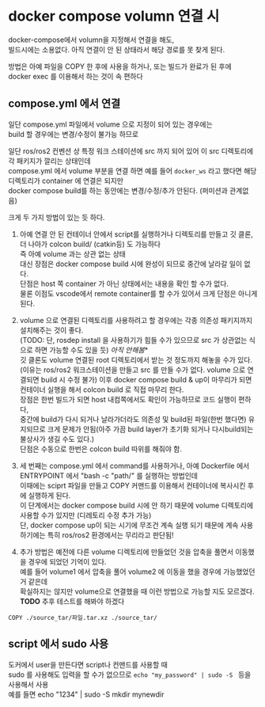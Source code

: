 # docker compose volumn  연결 시
docker-compose에서 volumn을 지정해서 연결을 해도,  
빌드시에는 소용없다. 아직 연결이 안 된 상태라서 해당 경로를 못 찾게 된다.   

방법은 아예 파일을 COPY 한 후에 사용을 하거나, 또는 빌드가 완료가 된 후에  
docker exec 를 이용해서 하는 것이 속 편하다   

## compose.yml 에서 연결
일단 compose.yml 파일에서 volume 으로 지정이 되어 있는 경우에는  
build 할 경우에는 변경/수정이 불가능 하므로   

일단 ros/ros2 컨벤션 상 특정 워크 스테이션에 src 까지 되어 있어 이 src 디렉토리에 각 패키지가 깔리는 상태인데  
compose.yml 에서 volume 부분을 연결 하면 예를 들어 `docker_ws` 라고 했다면 해당 디렉토리가 container 에 연결은 되지만   
docker compose build를 하는 동안에는 변경/수정/추가 안된다.  (퍼미션과 관계없음)   

크게 두 가지 방법이 있는 듯 하다.   
1. 아예 연결 안 된 컨테이너 안에서 script를 실행하거나 디렉토리를 만들고 깃 클론, 더 나아가 colcon build/ (catkin등) 도 가능하다   
  즉 아예 volume 과는 상관 없는 상태   
  대신 장점은 docker compose build 시에 완성이 되므로 중간에 날라갈 일이 없다.   
  단점은 host 쪽 container 가 아닌 상태에서는 내용을 확인 할 수가 없다.  
  물론 이점도 vscode에서 remote container를 할 수가 있어서 크게 단점은 아니게 된다.   

2. volume 으로 연결된 디렉토리를 사용하려고 할 경우에는 각종 의존성 패키지까지 설치해주는 것이 좋다.  
  (TODO: 단, rosdep install 을 사용하기가 힘들 수가 있으므로 src 가 상관없는 식으로 하면 가능할 수도 있을 듯)  *아직 안해봄**   
  깃 클론도 volume 연결된 root 디렉토리에서 받는 것 정도까지 해놓을 수가 있다.  
  (이유는 ros/ros2 워크스테이션을 만들고 src 를 만들 수가 없다. volume 으로 연결되면 build 시 수정 불가)
  이후 docker compose build & up이 마무리가 되면 컨테이너 실행을 해서 colcon build 로 직접 마무리 한다.   
  장점은 한번 빌드가 되면 host 내컴쪽에서도 확인이 가능하므로 코드 실행이 편하다,   
  중간에 build가 다시 되거나 날라가더라도 의존성 및 build된 파일(한번 했다면) 유지되므로 크게 문제가 안됨(아주 가끔 build layer가 초기화 되거나 다시build되는 불상사가 생길 수도 있다.)  
  단점은 수동으로 한번은 colcon build 따위를 해줘야 함.

3. 세 번째는 compose.yml 에서 command를 사용하거나, 아예 Dockerfile 에서 ENTRYPOINT 에서 "bash -c "path/" 를 실행하는 방법인데   
이때에는 sciprt 파일을 만들고 COPY 커맨드를 이용해서 컨테이너에 복사시킨 후에 실행하게 된다.   
이 단계에서는 docker compose build 시에 안 하기 때문에 volume 디렉토리에 사용할 수가 있지만 (디레토리 수정 추가 가능)   
단, docker compose up이 되는 시기에 무조건 계속 실행 되기 때문에 계속 사용하기에는 특히 ros/ros2 환경에서는 무리라고 판단됨!

4. 추가 방법은 예전에 다른 volume 디렉토리에 만들었던 것을 압축을 풀면서 이동했을 경우에 되었던 기억이 있다.  
예를 들어 volume1 에서 압축을 풀어 volume2 에 이동을 했을 경우에  가능했었던 거 같은데  
확실하지는 않지만 volume으로 연결했을 때 이런 방법으로 가능할 지도 모르겠다. **TODO** 추후 테스트를 해봐야 하겠다  
```
COPY ./source_tar/파일.tar.xz ./source_tar/
```

## script 에서 sudo 사용
도커에서 user을 만든다면 script나 컨맨드를 사용할 때  
sudo 를 사용해도 입력을 할 수가 없으므로 `echo "my_password" | sudo -S ` 등을 사용해서 사용   
예를 들면 echo "1234" | sudo -S mkdir mynewdir


